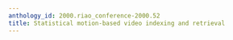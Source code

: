 ```yaml
---
anthology_id: 2000.riao_conference-2000.52
title: Statistical motion-based video indexing and retrieval
---
```

